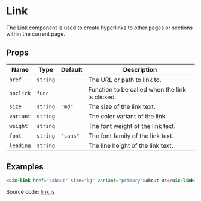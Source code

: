 # Link

The Link component is used to create hyperlinks to other pages or sections within the current page.

## Props

| Name      | Type     | Default | Description                                                 |
|-----------|----------|---------|-------------------------------------------------------------|
| `href`    | `string` |         | The URL or path to link to.                                 |
| `onclick` | `func`   |         | Function to be called when the link is clicked.             |
| `size`    | `string` | `"md"`  | The size of the link text.                                  |
| `variant` | `string` |         | The color variant of the link.                              |
| `weight`  | `string` |         | The font weight of the link text.                           |
| `font`    | `string` | `"sans"`| The font family of the link text.                           |
| `leading` | `string` |         | The line height of the link text.                           |

## Examples

```html
<uix-link href="/about" size="lg" variant="primary">About Us</uix-link>
```

Source code: [link.js](../uix/content/link.js)
